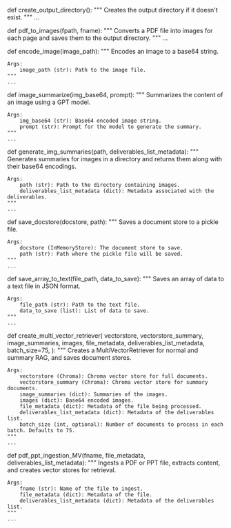 def create_output_directory():
    """
    Creates the output directory if it doesn't exist.
    """
    ...

def pdf_to_images(fpath, fname):
    """
    Converts a PDF file into images for each page and saves them to the output directory.
    """
    ...

def encode_image(image_path):
    """
    Encodes an image to a base64 string.

    Args:
        image_path (str): Path to the image file.
    """
    ...

def image_summarize(img_base64, prompt):
    """
    Summarizes the content of an image using a GPT model.

    Args:
        img_base64 (str): Base64 encoded image string.
        prompt (str): Prompt for the model to generate the summary.
    """
    ...

def generate_img_summaries(path, deliverables_list_metadata):
    """
    Generates summaries for images in a directory and returns them along with their base64 encodings.

    Args:
        path (str): Path to the directory containing images.
        deliverables_list_metadata (dict): Metadata associated with the deliverables.
    """
    ...

def save_docstore(docstore, path):
    """
    Saves a document store to a pickle file.

    Args:
        docstore (InMemoryStore): The document store to save.
        path (str): Path where the pickle file will be saved.
    """
    ...

def save_array_to_text(file_path, data_to_save):
    """
    Saves an array of data to a text file in JSON format.

    Args:
        file_path (str): Path to the text file.
        data_to_save (list): List of data to save.
    """
    ...

def create_multi_vector_retriever(
    vectorstore,
    vectorstore_summary,
    image_summaries,
    images,
    file_metadata,
    deliverables_list_metadata,
    batch_size=75,
):
    """
    Creates a MultiVectorRetriever for normal and summary RAG, and saves document stores.

    Args:
        vectorstore (Chroma): Chroma vector store for full documents.
        vectorstore_summary (Chroma): Chroma vector store for summary documents.
        image_summaries (dict): Summaries of the images.
        images (dict): Base64 encoded images.
        file_metadata (dict): Metadata of the file being processed.
        deliverables_list_metadata (dict): Metadata of the deliverables list.
        batch_size (int, optional): Number of documents to process in each batch. Defaults to 75.
    """
    ...

def pdf_ppt_ingestion_MV(fname, file_metadata, deliverables_list_metadata):
    """
    Ingests a PDF or PPT file, extracts content, and creates vector stores for retrieval.

    Args:
        fname (str): Name of the file to ingest.
        file_metadata (dict): Metadata of the file.
        deliverables_list_metadata (dict): Metadata of the deliverables list.
    """
    ...
